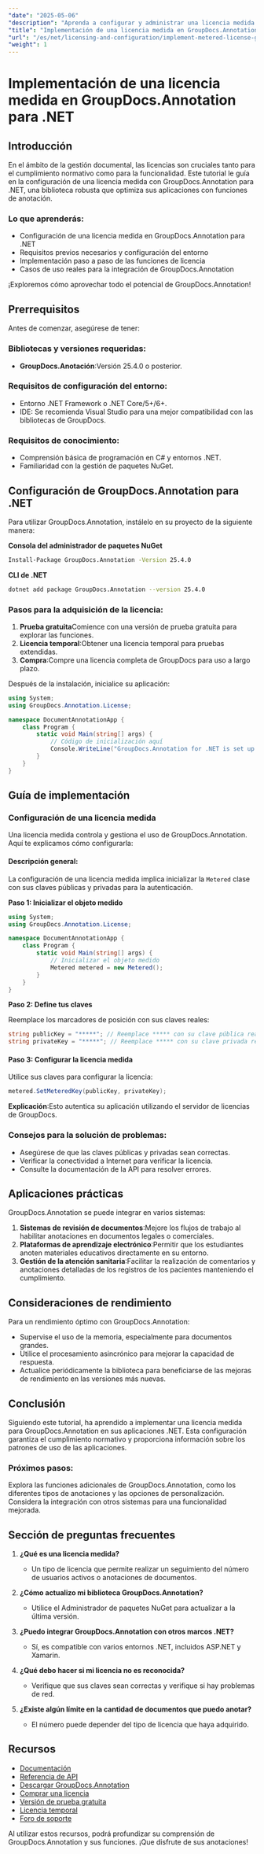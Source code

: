 ```yaml
---
"date": "2025-05-06"
"description": "Aprenda a configurar y administrar una licencia medida con GroupDocs.Annotation para .NET, garantizando el cumplimiento y una funcionalidad óptima."
"title": "Implementación de una licencia medida en GroupDocs.Annotation para .NET&#58; una guía completa"
"url": "/es/net/licensing-and-configuration/implement-metered-license-groupdocs-annotation-net/"
"weight": 1
---
```


# Implementación de una licencia medida en GroupDocs.Annotation para .NET

## Introducción

En el ámbito de la gestión documental, las licencias son cruciales tanto para el cumplimiento normativo como para la funcionalidad. Este tutorial le guía en la configuración de una licencia medida con GroupDocs.Annotation para .NET, una biblioteca robusta que optimiza sus aplicaciones con funciones de anotación.

### Lo que aprenderás:
- Configuración de una licencia medida en GroupDocs.Annotation para .NET
- Requisitos previos necesarios y configuración del entorno
- Implementación paso a paso de las funciones de licencia
- Casos de uso reales para la integración de GroupDocs.Annotation

¡Exploremos cómo aprovechar todo el potencial de GroupDocs.Annotation!

## Prerrequisitos

Antes de comenzar, asegúrese de tener:

### Bibliotecas y versiones requeridas:
- **GroupDocs.Anotación**:Versión 25.4.0 o posterior.

### Requisitos de configuración del entorno:
- Entorno .NET Framework o .NET Core/5+/6+.
- IDE: Se recomienda Visual Studio para una mejor compatibilidad con las bibliotecas de GroupDocs.

### Requisitos de conocimiento:
- Comprensión básica de programación en C# y entornos .NET.
- Familiaridad con la gestión de paquetes NuGet.

## Configuración de GroupDocs.Annotation para .NET

Para utilizar GroupDocs.Annotation, instálelo en su proyecto de la siguiente manera:

**Consola del administrador de paquetes NuGet**
```bash
Install-Package GroupDocs.Annotation -Version 25.4.0
```

**CLI de .NET**
```bash
dotnet add package GroupDocs.Annotation --version 25.4.0
```

### Pasos para la adquisición de la licencia:
1. **Prueba gratuita**Comience con una versión de prueba gratuita para explorar las funciones.
2. **Licencia temporal**:Obtener una licencia temporal para pruebas extendidas.
3. **Compra**:Compre una licencia completa de GroupDocs para uso a largo plazo.

Después de la instalación, inicialice su aplicación:

```csharp
using System;
using GroupDocs.Annotation.License;

namespace DocumentAnnotationApp {
    class Program {
        static void Main(string[] args) {
            // Código de inicialización aquí
            Console.WriteLine("GroupDocs.Annotation for .NET is set up!");
        }
    }
}
```

## Guía de implementación

### Configuración de una licencia medida

Una licencia medida controla y gestiona el uso de GroupDocs.Annotation. Aquí te explicamos cómo configurarla:

#### Descripción general:
La configuración de una licencia medida implica inicializar la `Metered` clase con sus claves públicas y privadas para la autenticación.

**Paso 1: Inicializar el objeto medido**

```csharp
using System;
using GroupDocs.Annotation.License;

namespace DocumentAnnotationApp {
    class Program {
        static void Main(string[] args) {
            // Inicializar el objeto medido
            Metered metered = new Metered();
        }
    }
}
```

**Paso 2: Define tus claves**

Reemplace los marcadores de posición con sus claves reales:

```csharp
string publicKey = "*****"; // Reemplace ***** con su clave pública real
string privateKey = "*****"; // Reemplace ***** con su clave privada real
```

#### Paso 3: Configurar la licencia medida

Utilice sus claves para configurar la licencia:

```csharp
metered.SetMeteredKey(publicKey, privateKey);
```

**Explicación**:Esto autentica su aplicación utilizando el servidor de licencias de GroupDocs.

### Consejos para la solución de problemas:
- Asegúrese de que las claves públicas y privadas sean correctas.
- Verificar la conectividad a Internet para verificar la licencia.
- Consulte la documentación de la API para resolver errores.

## Aplicaciones prácticas

GroupDocs.Annotation se puede integrar en varios sistemas:

1. **Sistemas de revisión de documentos**:Mejore los flujos de trabajo al habilitar anotaciones en documentos legales o comerciales.
2. **Plataformas de aprendizaje electrónico**:Permitir que los estudiantes anoten materiales educativos directamente en su entorno.
3. **Gestión de la atención sanitaria**:Facilitar la realización de comentarios y anotaciones detalladas de los registros de los pacientes manteniendo el cumplimiento.

## Consideraciones de rendimiento

Para un rendimiento óptimo con GroupDocs.Annotation:
- Supervise el uso de la memoria, especialmente para documentos grandes.
- Utilice el procesamiento asincrónico para mejorar la capacidad de respuesta.
- Actualice periódicamente la biblioteca para beneficiarse de las mejoras de rendimiento en las versiones más nuevas.

## Conclusión

Siguiendo este tutorial, ha aprendido a implementar una licencia medida para GroupDocs.Annotation en sus aplicaciones .NET. Esta configuración garantiza el cumplimiento normativo y proporciona información sobre los patrones de uso de las aplicaciones.

### Próximos pasos:
Explora las funciones adicionales de GroupDocs.Annotation, como los diferentes tipos de anotaciones y las opciones de personalización. Considera la integración con otros sistemas para una funcionalidad mejorada.

## Sección de preguntas frecuentes

1. **¿Qué es una licencia medida?**
   - Un tipo de licencia que permite realizar un seguimiento del número de usuarios activos o anotaciones de documentos.

2. **¿Cómo actualizo mi biblioteca GroupDocs.Annotation?**
   - Utilice el Administrador de paquetes NuGet para actualizar a la última versión.

3. **¿Puedo integrar GroupDocs.Annotation con otros marcos .NET?**
   - Sí, es compatible con varios entornos .NET, incluidos ASP.NET y Xamarin.

4. **¿Qué debo hacer si mi licencia no es reconocida?**
   - Verifique que sus claves sean correctas y verifique si hay problemas de red.

5. **¿Existe algún límite en la cantidad de documentos que puedo anotar?**
   - El número puede depender del tipo de licencia que haya adquirido.

## Recursos
- [Documentación](https://docs.groupdocs.com/annotation/net/)
- [Referencia de API](https://reference.groupdocs.com/annotation/net/)
- [Descargar GroupDocs.Annotation](https://releases.groupdocs.com/annotation/net/)
- [Comprar una licencia](https://purchase.groupdocs.com/buy)
- [Versión de prueba gratuita](https://releases.groupdocs.com/annotation/net/)
- [Licencia temporal](https://purchase.groupdocs.com/temporary-license/)
- [Foro de soporte](https://forum.groupdocs.com/c/annotation/)

Al utilizar estos recursos, podrá profundizar su comprensión de GroupDocs.Annotation y sus funciones. ¡Que disfrute de sus anotaciones!